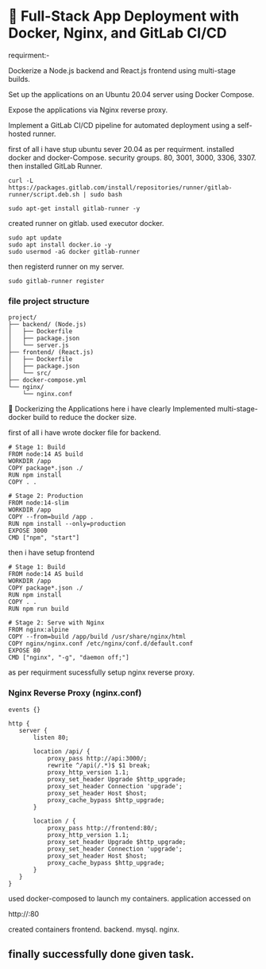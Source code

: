 # 🚀 Full-Stack App Deployment with Docker, Nginx, and GitLab CI/CD


requirment:-

Dockerize a Node.js backend and React.js frontend using multi-stage builds.

Set up the applications on an Ubuntu 20.04 server using Docker Compose.

Expose the applications via Nginx reverse proxy.

Implement a GitLab CI/CD pipeline for automated deployment using a self-hosted runner.

first of all i have stup ubuntu sever 20.04 as per requirment.
installed docker and docker-Compose.
security groups. 80, 3001, 3000, 3306, 3307.
then installed GitLab Runner.

```
curl -L https://packages.gitlab.com/install/repositories/runner/gitlab-runner/script.deb.sh | sudo bash

sudo apt-get install gitlab-runner -y

```
created runner on gitlab.
used 
executor docker.

```
sudo apt update
sudo apt install docker.io -y
sudo usermod -aG docker gitlab-runner
```

then registerd runner on my server.
```
sudo gitlab-runner register
```





### file project structure 
```
project/
├── backend/ (Node.js)
│   ├── Dockerfile
│   ├── package.json
│   └── server.js
├── frontend/ (React.js)
│   ├── Dockerfile
│   ├── package.json
│   └── src/
├── docker-compose.yml
└── nginx/
    └── nginx.conf
 ```   

🐳 Dockerizing the Applications
here i have clearly Implemented multi-stage-docker build to reduce the docker size.

first of all i have wrote docker file for backend.
```
# Stage 1: Build
FROM node:14 AS build
WORKDIR /app
COPY package*.json ./
RUN npm install
COPY . .

# Stage 2: Production
FROM node:14-slim
WORKDIR /app
COPY --from=build /app .
RUN npm install --only=production
EXPOSE 3000
CMD ["npm", "start"]

```
then i have setup frontend

```
# Stage 1: Build
FROM node:14 AS build
WORKDIR /app
COPY package*.json ./
RUN npm install
COPY . .
RUN npm run build

# Stage 2: Serve with Nginx
FROM nginx:alpine
COPY --from=build /app/build /usr/share/nginx/html
COPY nginx/nginx.conf /etc/nginx/conf.d/default.conf
EXPOSE 80
CMD ["nginx", "-g", "daemon off;"]

```

as per requirment sucessfully setup nginx reverse proxy.
 ### Nginx Reverse Proxy (nginx.conf)

 ```
 events {}

http {
    server {
        listen 80;

        location /api/ {
            proxy_pass http://api:3000/;
            rewrite ^/api(/.*)$ $1 break;
            proxy_http_version 1.1;
            proxy_set_header Upgrade $http_upgrade;
            proxy_set_header Connection 'upgrade';
            proxy_set_header Host $host;
            proxy_cache_bypass $http_upgrade;
        }

        location / {
            proxy_pass http://frontend:80/;
            proxy_http_version 1.1;
            proxy_set_header Upgrade $http_upgrade;
            proxy_set_header Connection 'upgrade';
            proxy_set_header Host $host;
            proxy_cache_bypass $http_upgrade;
        }
    }
}

 ```

 


 used docker-composed to launch my containers.
 application accessed on  
  
  http://<ip of my vm>:80

  created containers
  frontend.
  backend.
  mysql.
  nginx.


  ## finally successfully done given task.














